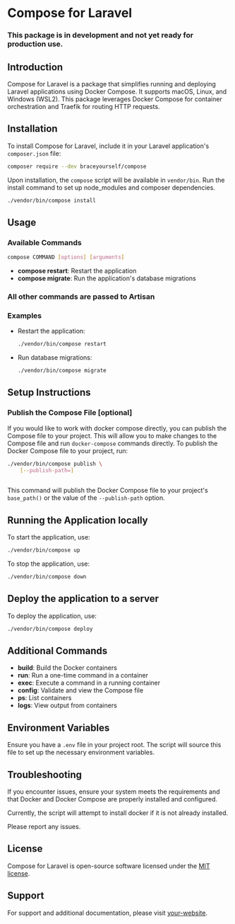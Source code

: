 # Compose for Laravel

### This package is in development and not yet ready for production use.

## Introduction

Compose for Laravel is a package that simplifies running and deploying Laravel applications using Docker Compose. It supports macOS, Linux, and Windows (WSL2). This package leverages Docker Compose for container orchestration and Traefik for routing HTTP requests.

## Installation

To install Compose for Laravel, include it in your Laravel application's `composer.json` file:

```bash
composer require --dev braceyourself/compose
```

Upon installation, the `compose` script will be available in `vendor/bin`. 
Run the install command to set up node_modules and composer dependencies.

```bash
./vendor/bin/compose install
```

## Usage

### Available Commands

```bash
compose COMMAND [options] [arguments]
```

- **compose restart**: Restart the application
- **compose migrate**: Run the application's database migrations

### All other commands are passed to Artisan

### Examples

- Restart the application:

    ```bash
    ./vendor/bin/compose restart
    ```

- Run database migrations:

    ```bash
    ./vendor/bin/compose migrate
    ```

## Setup Instructions

### Publish the Compose File [optional]

If you would like to work with docker compose directly, you can publish the Compose file to your project. This will allow you to make changes to the Compose file and run `docker-compose` commands directly.
To publish the Docker Compose file to your project, run:

```bash
./vendor/bin/compose publish \
    [--publish-path=] 
    
```

This command will publish the Docker Compose file to your project's `base_path()`
or the value of the `--publish-path` option.

## Running the Application locally

To start the application, use:

```bash
./vendor/bin/compose up
```

To stop the application, use:

```bash
./vendor/bin/compose down
```

## Deploy the application to a server

To deploy the application, use:

```bash
./vendor/bin/compose deploy
```

## Additional Commands

- **build**: Build the Docker containers
- **run**: Run a one-time command in a container
- **exec**: Execute a command in a running container
- **config**: Validate and view the Compose file
- **ps**: List containers
- **logs**: View output from containers

## Environment Variables

Ensure you have a `.env` file in your project root. The script will source this file to set up the necessary environment variables.

## Troubleshooting

If you encounter issues, ensure your system meets the requirements and that Docker and Docker Compose are properly installed and configured.

Currently, the script will attempt to install docker if it is not already installed.

Please report any issues.

## License

Compose for Laravel is open-source software licensed under the [MIT license](LICENSE).


## Support

For support and additional documentation, please visit [your-website](https://your-website.com).